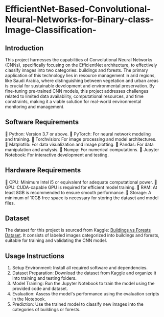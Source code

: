 # EfficientNet-Based-Convolutional-Neural-Networks-for-Binary-class-Image-Classification-

## Introduction
This project harnesses the capabilities of Convolutional Neural Networks (CNNs), specifically focusing on the EfficientNet architecture, to effectively classify images into two categories: buildings and forests. The primary application of this technology lies in resource management in arid regions, like Saudi Arabia, where distinguishing between vegetation and urban areas is crucial for sustainable development and environmental preservation. By fine-tuning pre-trained CNN models, this project addresses challenges related to limited data availability, computational resources, and time constraints, making it a viable solution for real-world environmental monitoring and management.
## Software Requirements
	Python: Version 3.7 or above.
	PyTorch: For neural network modeling and training.
	Torchvision: For image processing and model architectures.
	Matplotlib: For data visualization and image plotting.
	Pandas: For data manipulation and analysis.
	Numpy: For numerical computations.
	Jupyter Notebook: For interactive development and testing.
## Hardware Requirements
	CPU: Minimum Intel i5 or equivalent for adequate computational power.
	GPU: CUDA-capable GPU is required for efficient model training.
	RAM: At least 8GB is recommended to ensure smooth performance.
	Storage: A minimum of 10GB free space is necessary for storing the dataset and model files.
## Dataset
The dataset for this project is sourced from Kaggle: [Buildings vs Forests Dataset](https://www.kaggle.com/datasets/mhmmadalewi/buildings-vs-forests). It consists of labeled images categorized into buildings and forests, suitable for training and validating the CNN model.
## Usage Instructions
1.	Setup Environment:  Install all required software and dependencies.
2.	Dataset Preparation: Download the dataset from Kaggle and organize it into training and testing folders.
3.	Model Training: Run the Jupyter Notebook to train the model using the provided code and dataset.
4.	Evaluation: Assess the model's performance using the evaluation scripts in the Notebook.
5.	Prediction: Use the trained model to classify new images into the categories of buildings or forests.
